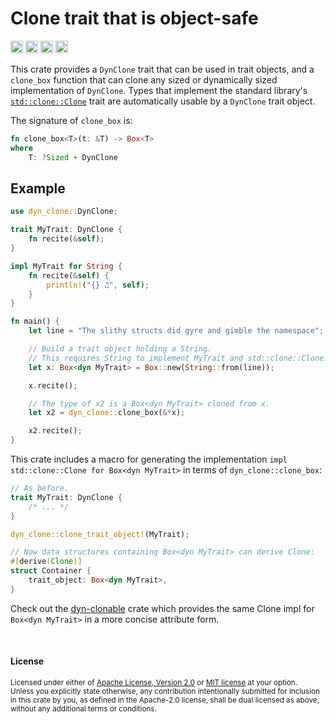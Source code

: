 Clone trait that is object-safe
===============================

[<img alt="github" src="https://img.shields.io/badge/github-dtolnay/dyn--clone-8da0cb?style=for-the-badge&labelColor=555555&logo=github" height="20">](https://github.com/dtolnay/dyn-clone)
[<img alt="crates.io" src="https://img.shields.io/crates/v/dyn-clone.svg?style=for-the-badge&color=fc8d62&logo=rust" height="20">](https://crates.io/crates/dyn-clone)
[<img alt="docs.rs" src="https://img.shields.io/badge/docs.rs-dyn--clone-66c2a5?style=for-the-badge&labelColor=555555&logo=docs.rs" height="20">](https://docs.rs/dyn-clone)
[<img alt="build status" src="https://img.shields.io/github/workflow/status/dtolnay/dyn-clone/CI/master?style=for-the-badge" height="20">](https://github.com/dtolnay/dyn-clone/actions?query=branch%3Amaster)

This crate provides a `DynClone` trait that can be used in trait objects, and a
`clone_box` function that can clone any sized or dynamically sized
implementation of `DynClone`. Types that implement the standard library's
[`std::clone::Clone`] trait are automatically usable by a `DynClone` trait
object.

[`std::clone::Clone`]: https://doc.rust-lang.org/std/clone/trait.Clone.html

The signature of `clone_box` is:

```rust
fn clone_box<T>(t: &T) -> Box<T>
where
    T: ?Sized + DynClone
```

## Example

```rust
use dyn_clone::DynClone;

trait MyTrait: DynClone {
    fn recite(&self);
}

impl MyTrait for String {
    fn recite(&self) {
        println!("{} ♫", self);
    }
}

fn main() {
    let line = "The slithy structs did gyre and gimble the namespace";

    // Build a trait object holding a String.
    // This requires String to implement MyTrait and std::clone::Clone.
    let x: Box<dyn MyTrait> = Box::new(String::from(line));

    x.recite();

    // The type of x2 is a Box<dyn MyTrait> cloned from x.
    let x2 = dyn_clone::clone_box(&*x);

    x2.recite();
}
```

This crate includes a macro for generating the implementation `impl
std::clone::Clone for Box<dyn MyTrait>` in terms of `dyn_clone::clone_box`:

```rust
// As before.
trait MyTrait: DynClone {
    /* ... */
}

dyn_clone::clone_trait_object!(MyTrait);

// Now data structures containing Box<dyn MyTrait> can derive Clone:
#[derive(Clone)]
struct Container {
    trait_object: Box<dyn MyTrait>,
}
```

Check out the [dyn-clonable] crate which provides the same Clone impl for
`Box<dyn MyTrait>` in a more concise attribute form.

[dyn-clonable]: https://github.com/kardeiz/objekt-clonable

<br>

#### License

<sup>
Licensed under either of <a href="LICENSE-APACHE">Apache License, Version
2.0</a> or <a href="LICENSE-MIT">MIT license</a> at your option.
</sup>

<br>

<sub>
Unless you explicitly state otherwise, any contribution intentionally submitted
for inclusion in this crate by you, as defined in the Apache-2.0 license, shall
be dual licensed as above, without any additional terms or conditions.
</sub>
